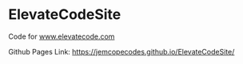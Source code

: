 # ElevateCodeSite
Code for www.elevatecode.com

Github Pages Link:
https://jemcopecodes.github.io/ElevateCodeSite/
